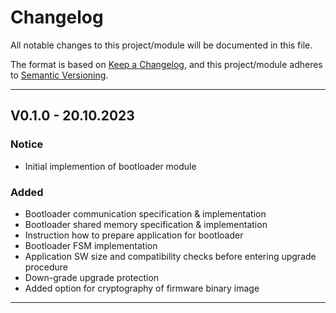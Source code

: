 # Changelog
All notable changes to this project/module will be documented in this file.

The format is based on [Keep a Changelog](https://keepachangelog.com/en/1.0.0/),
and this project/module adheres to [Semantic Versioning](https://semver.org/spec/v2.0.0.html).

---
## V0.1.0 - 20.10.2023

### Notice
 - Initial implemention of bootloader module

### Added
- Bootloader communication specification & implementation
- Bootloader shared memory specification & implementation
- Instruction how to prepare application for bootloader
- Bootloader FSM implementation
- Application SW size and compatibility checks before entering upgrade procedure
- Down-grade upgrade protection
- Added option for cryptography of firmware binary image

---